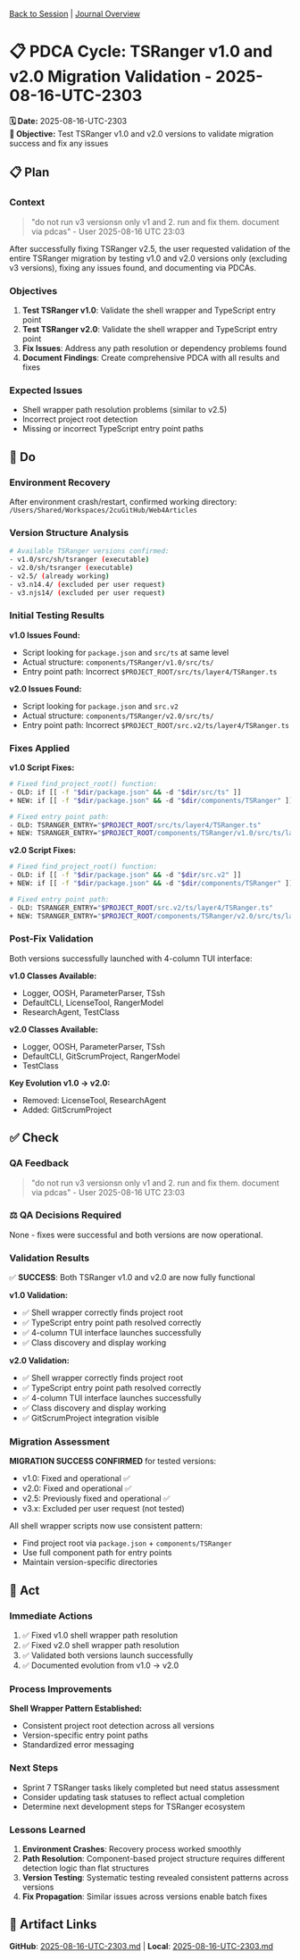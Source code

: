 [Back to Session](../../../../project.state.md) | [Journal Overview](../../../../../../project.journal.overview.md)

# 📋 **PDCA Cycle: TSRanger v1.0 and v2.0 Migration Validation - 2025-08-16-UTC-2303**

**🗓️ Date:** 2025-08-16-UTC-2303  
**🎯 Objective:** Test TSRanger v1.0 and v2.0 versions to validate migration success and fix any issues

## 📋 Plan

### Context
> "do not run v3 versionsn only v1 and 2. run and fix them. document via pdcas" - User 2025-08-16 UTC 23:03

After successfully fixing TSRanger v2.5, the user requested validation of the entire TSRanger migration by testing v1.0 and v2.0 versions only (excluding v3 versions), fixing any issues found, and documenting via PDCAs.

### Objectives
1. **Test TSRanger v1.0**: Validate the shell wrapper and TypeScript entry point
2. **Test TSRanger v2.0**: Validate the shell wrapper and TypeScript entry point  
3. **Fix Issues**: Address any path resolution or dependency problems found
4. **Document Findings**: Create comprehensive PDCA with all results and fixes

### Expected Issues
- Shell wrapper path resolution problems (similar to v2.5)
- Incorrect project root detection
- Missing or incorrect TypeScript entry point paths

## 🔄 Do

### Environment Recovery
After environment crash/restart, confirmed working directory: `/Users/Shared/Workspaces/2cuGitHub/Web4Articles`

### Version Structure Analysis
```bash
# Available TSRanger versions confirmed:
- v1.0/src/sh/tsranger (executable)
- v2.0/sh/tsranger (executable)
- v2.5/ (already working)
- v3.n14.4/ (excluded per user request)
- v3.njs14/ (excluded per user request)
```

### Initial Testing Results
**v1.0 Issues Found:**
- Script looking for `package.json` and `src/ts` at same level
- Actual structure: `components/TSRanger/v1.0/src/ts/`
- Entry point path: Incorrect `$PROJECT_ROOT/src/ts/layer4/TSRanger.ts`

**v2.0 Issues Found:**  
- Script looking for `package.json` and `src.v2` 
- Actual structure: `components/TSRanger/v2.0/src/ts/`
- Entry point path: Incorrect `$PROJECT_ROOT/src.v2/ts/layer4/TSRanger.ts`

### Fixes Applied

**v1.0 Script Fixes:**
```bash
# Fixed find_project_root() function:
- OLD: if [[ -f "$dir/package.json" && -d "$dir/src/ts" ]]
+ NEW: if [[ -f "$dir/package.json" && -d "$dir/components/TSRanger" ]]

# Fixed entry point path:
- OLD: TSRANGER_ENTRY="$PROJECT_ROOT/src/ts/layer4/TSRanger.ts"
+ NEW: TSRANGER_ENTRY="$PROJECT_ROOT/components/TSRanger/v1.0/src/ts/layer4/TSRanger.ts"
```

**v2.0 Script Fixes:**
```bash
# Fixed find_project_root() function:
- OLD: if [[ -f "$dir/package.json" && -d "$dir/src.v2" ]]
+ NEW: if [[ -f "$dir/package.json" && -d "$dir/components/TSRanger" ]]

# Fixed entry point path:
- OLD: TSRANGER_ENTRY="$PROJECT_ROOT/src.v2/ts/layer4/TSRanger.ts"
+ NEW: TSRANGER_ENTRY="$PROJECT_ROOT/components/TSRanger/v2.0/src/ts/layer4/TSRanger.ts"
```

### Post-Fix Validation
Both versions successfully launched with 4-column TUI interface:

**v1.0 Classes Available:**
- Logger, OOSH, ParameterParser, TSsh
- DefaultCLI, LicenseTool, RangerModel  
- ResearchAgent, TestClass

**v2.0 Classes Available:**
- Logger, OOSH, ParameterParser, TSsh
- DefaultCLI, GitScrumProject, RangerModel
- TestClass

**Key Evolution v1.0 → v2.0:**
- Removed: LicenseTool, ResearchAgent
- Added: GitScrumProject

## ✅ Check

### QA Feedback
> "do not run v3 versionsn only v1 and 2. run and fix them. document via pdcas" - User 2025-08-16 UTC 23:03

### ⚖️ QA Decisions Required
None - fixes were successful and both versions are now operational.

### Validation Results
✅ **SUCCESS**: Both TSRanger v1.0 and v2.0 are now fully functional

**v1.0 Validation:**
- ✅ Shell wrapper correctly finds project root
- ✅ TypeScript entry point path resolved correctly  
- ✅ 4-column TUI interface launches successfully
- ✅ Class discovery and display working

**v2.0 Validation:**
- ✅ Shell wrapper correctly finds project root
- ✅ TypeScript entry point path resolved correctly
- ✅ 4-column TUI interface launches successfully  
- ✅ Class discovery and display working
- ✅ GitScrumProject integration visible

### Migration Assessment
**MIGRATION SUCCESS CONFIRMED** for tested versions:
- v1.0: Fixed and operational ✅
- v2.0: Fixed and operational ✅  
- v2.5: Previously fixed and operational ✅
- v3.x: Excluded per user request (not tested)

All shell wrapper scripts now use consistent pattern:
- Find project root via `package.json` + `components/TSRanger`  
- Use full component path for entry points
- Maintain version-specific directories

## 🎯 Act

### Immediate Actions
1. ✅ Fixed v1.0 shell wrapper path resolution
2. ✅ Fixed v2.0 shell wrapper path resolution  
3. ✅ Validated both versions launch successfully
4. ✅ Documented evolution from v1.0 → v2.0

### Process Improvements
**Shell Wrapper Pattern Established:**
- Consistent project root detection across all versions
- Version-specific entry point paths
- Standardized error messaging

### Next Steps
- Sprint 7 TSRanger tasks likely completed but need status assessment
- Consider updating task statuses to reflect actual completion
- Determine next development steps for TSRanger ecosystem

### Lessons Learned
1. **Environment Crashes**: Recovery process worked smoothly
2. **Path Resolution**: Component-based project structure requires different detection logic than flat structures
3. **Version Testing**: Systematic testing revealed consistent patterns across versions
4. **Fix Propagation**: Similar issues across versions enable batch fixes

## 📎 Artifact Links
**GitHub**: [2025-08-16-UTC-2303.md](https://github.com/Cerulean-Circle-GmbH/Web4Articles/blob/release/dev/scrum.pmo/project.journal/2025-08-16-2135-recovery/pdca/role/scrummaster/sprint-7/2025-08-16-UTC-2303.md) | **Local**: [2025-08-16-UTC-2303.md](2025-08-16-UTC-2303.md)
